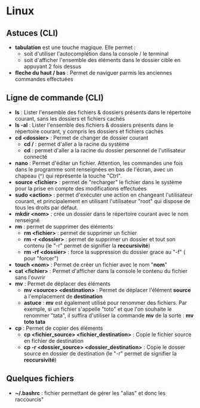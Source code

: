 # Linux

## Astuces (CLI)

- **tabulation** est une touche magique. Elle permet : 
  - soit d'utiliser l'autocomplétion dans la console / le terminal
  - soit d'afficher l'ensemble des éléments dans le dossier cible en appuyant 2 fois dessus
- **fleche du haut / bas** : Permet de naviguer parmis les anciennes commandes effectuées

## Ligne de commande (CLI)

- **ls** : Lister l'ensemble des fichiers & dossiers présents dans le répertoire courant, sans les dossiers et fichiers cachés
- **ls -al** : Lister l'ensemble des fichiers & dossiers présents dans le répertoire courant, y compris les dossiers et fichiers cachés
- **cd \<dossier\>** : Permet de changer de dossier courant
  - **cd /** : permet d'aller a la racine du système
  - **cd** : permet d'aller a la racine du dossier personnel de l'utilisateur connecté
- **nano** : Permet d'éditer un fichier. Attention, les commandes une fois dans le programme sont renseignées en bas de l'écran, avec un chapeau (^) qui représente la touche "Ctrl".
- **source \<fichier\>** : permet de "recharger" le fichier dans le système pour la prise en compte des modifications effectuées
- **sudo \<action\>** : permet d'exécuter une action en changeant l'utilisateur courant, et principalement en utilisant l'utilisateur "root" qui dispose de tous les droits par défaut.
- **mkdir \<nom\>** : crée un dossier dans le répertoire courant avec le nom renseigné
- **rm** : permet de supprimer des éléments
  - **rm \<fichier\>** : permet de supprimer un fichier
  - **rm -r \<dossier\>** : permet de supprimer un dossier et tout son contenu (le "-r" permet de signifier la __reccursivité__)
  - **rm -rf \<dossier\>** : force la suppression du dossier grace au "-f" ( pour "forcer")
- **touch \<nom\>** : Permet de créer un fichier avec le nom "__nom__"
- **cat \<fichier\>** : Permet d'afficher dans la console le contenu du fichier sans l'ouvrir
- **mv** : Permet de déplacer des éléments
  - **mv \<source\> \<destination\>** : Permet de déplacer l'élément __source__ a l'emplacement de __destination__
  - **astuce** : __mv__ est également utilisé pour renommer des fichiers. Par exemple, si un fichier s'appelle "toto" et que l'on souhaite le renommer "tata", il suffira d'utiliser la commande __mv__ de la sorte : **mv toto tata**
- **cp** : Permet de copier des éléments
  - **cp \<fichier_source\> \<fichier_destination\>** : Copie le fichier source en fichier de destination
  - **cp -r \<dossier_source\> \<dossier_destination\>** : Copie le dosser source en dossier de destination (le "-r" permet de signifier la __reccursivité__)

## Quelques fichiers

- **~/.bashrc** : fichier permettant de gérer les "alias" et donc les raccourcis"
